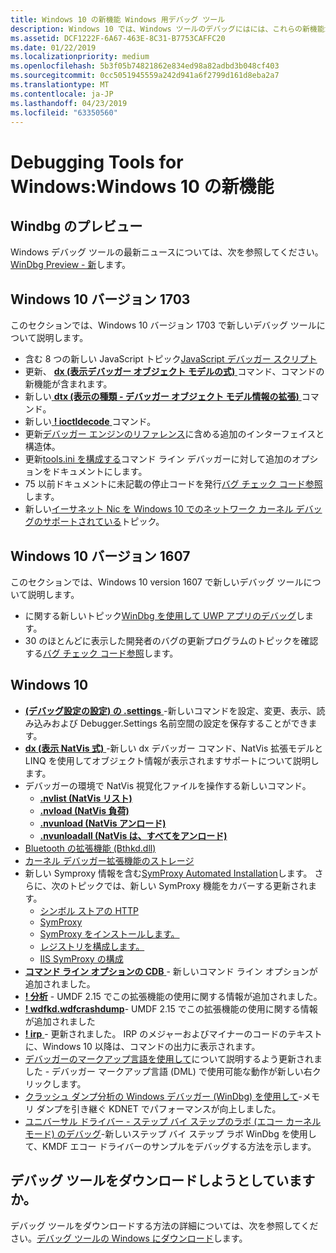 ```yaml
---
title: Windows 10 の新機能 Windows 用デバッグ ツール
description: Windows 10 では、Windows ツールのデバッグにはには、これらの新機能が含まれています。
ms.assetid: DCF1222F-6A67-463E-8C31-B7753CAFFC20
ms.date: 01/22/2019
ms.localizationpriority: medium
ms.openlocfilehash: 5b3f05b74821862e834ed98a82adbd3b048cf403
ms.sourcegitcommit: 0cc5051945559a242d941a6f2799d161d8eba2a7
ms.translationtype: MT
ms.contentlocale: ja-JP
ms.lasthandoff: 04/23/2019
ms.locfileid: "63350560"
---
```

# <a name="debugging-tools-for-windows-new-for-windows-10"></a>Debugging Tools for Windows:Windows 10 の新機能

## <a name="span-idwindbgpreviewspanspan-idwindbgpreviewspanspan-idwindbgpreviewspanwindbg-preview"></a><span id="Windbg_Preview"></span><span id="windbg_preview"></span><span id="WINDBG_PREVIEW"></span>Windbg のプレビュー

Windows デバッグ ツールの最新ニュースについては、次を参照してください。 [WinDbg Preview - 新](windbg-what-is-new-preview.md)します。


## <a name="span-idwindows10version1703spanspan-idwindows10version1703spanspan-idwindows10version1703spanwindows10-version-1703"></a><span id="Windows_10__version_1703"></span><span id="windows_10__version_1703"></span><span id="WINDOWS_10__VERSION_1703"></span>Windows 10 バージョン 1703

このセクションでは、Windows 10 バージョン 1703 で新しいデバッグ ツールについて説明します。

-   含む 8 つの新しい JavaScript トピック[JavaScript デバッガー スクリプト](javascript-debugger-scripting.md)
-   更新、 [ **dx (表示デバッガー オブジェクト モデルの式)** ](dx--display-visualizer-variables-.md)コマンド、コマンドの新機能が含まれます。
-   新しい[ **dtx (表示の種類 - デバッガー オブジェクト モデル情報の拡張)** ](dtx--display-type---extended-debugger-object-model-information-.md)コマンド。
-   新しい[ **! ioctldecode** ](-ioctldecode.md)コマンド。
-   更新[デバッガー エンジンのリファレンス](https://msdn.microsoft.com/library/windows/hardware/ff540540)に含める追加のインターフェイスと構造体。
-   更新[tools.ini を構成する](configuring-tools-ini.md)コマンド ライン デバッガーに対して追加のオプションをドキュメントにします。
-   75 以前ドキュメントに未記載の停止コードを発行[バグ チェック コード参照](bug-check-code-reference2.md)します。
-   新しい[イーサネット Nic を Windows 10 でのネットワーク カーネル デバッグのサポートされている](supported-ethernet-nics-for-network-kernel-debugging-in-windows-10.md)トピック。

## <a name="span-idwindows10version1607spanspan-idwindows10version1607spanspan-idwindows10version1607spanwindows10-version-1607"></a><span id="Windows_10__version_1607"></span><span id="windows_10__version_1607"></span><span id="WINDOWS_10__VERSION_1607"></span>Windows 10 バージョン 1607


このセクションでは、Windows 10 version 1607 で新しいデバッグ ツールについて説明します。

-   に関する新しいトピック[WinDbg を使用して UWP アプリのデバッグ](debugging-a-uwp-app-using-windbg.md)します。
-   30 のほとんどに表示した開発者のバグの更新プログラムのトピックを確認する[バグ チェック コード参照](bug-check-code-reference2.md)します。


## <a name="span-idwindows10spanspan-idwindows10spanspan-idwindows10spanwindows10"></a><span id="Windows_10"></span><span id="windows_10"></span><span id="WINDOWS_10"></span>Windows 10

-   [**(デバッグ設定の設定) の .settings** ](-settings--set-debug-settings-.md) -新しいコマンドを設定、変更、表示、読み込みおよび Debugger.Settings 名前空間の設定を保存することができます。
-   [**dx (表示 NatVis 式)** ](dx--display-visualizer-variables-.md) -新しい dx デバッガー コマンド、NatVis 拡張モデルと LINQ を使用してオブジェクト情報が表示されますサポートについて説明します。
-   デバッガーの環境で NatVis 視覚化ファイルを操作する新しいコマンド。
    -   [**.nvlist (NatVis リスト)**](-nvlist--natvis-list-.md)
    -   [**.nvload (NatVis 負荷)**](-nvload--natvis-load-.md)
    -   [**.nvunload (NatVis アンロード)**](-nvunload--natvis-unload-.md)
    -   [**.nvunloadall (NatVis は、すべてをアンロード)**](-nvunloadall--natvis-unload-all-.md)
-   [Bluetooth の拡張機能 (Bthkd.dll)](bluetooh-extensions--bthkd-dll-.md)
-   [カーネル デバッガー拡張機能のストレージ](storage-kernel-debugger-extensions.md)
-   新しい Symproxy 情報を含む[SymProxy Automated Installation](symproxy-automated-installation.md)します。 さらに、次のトピックでは、新しい SymProxy 機能をカバーする更新されます。
    -   [シンボル ストアの HTTP](http-symbol-stores.md)
    -   [SymProxy](symproxy.md)
    -   [SymProxy をインストールします。](installing-symproxy.md)
    -   [レジストリを構成します。](configuring-the-registry.md)
    -   [IIS SymProxy の構成](configuring-iis-for-symproxy.md)
-   [**コマンド ライン オプションの CDB** ](cdb-command-line-options.md) - 新しいコマンド ライン オプションが追加されました。
-   [**! 分析**](-analyze.md) - UMDF 2.15 でこの拡張機能の使用に関する情報が追加されました。
-   [**! wdfkd.wdfcrashdump**](-wdfkd-wdfcrashdump.md)- UMDF 2.15 でこの拡張機能の使用に関する情報が追加されました
-   [**! irp** ](-irp.md) - 更新されました。 IRP のメジャーおよびマイナーのコードのテキストに、Windows 10 以降は、コマンドの出力に表示されます。
-   [デバッガーのマークアップ言語を使用して](debugger-markup-language-commands.md)について説明するよう更新されました - デバッガー マークアップ言語 (DML) で使用可能な動作が新しい右クリックします。
-   [クラッシュ ダンプ分析の Windows デバッガー (WinDbg) を使用して](crash-dump-files.md)-メモリ ダンプを引き継ぐ KDNET でパフォーマンスが向上しました。
-   [ユニバーサル ドライバー - ステップ バイ ステップのラボ (エコー カーネル モード) のデバッグ](debug-universal-drivers---step-by-step-lab--echo-kernel-mode-.md)-新しいステップ バイ ステップ ラボ WinDbg を使用して、KMDF エコー ドライバーのサンプルをデバッグする方法を示します。

 
## <a name="looking-to-download-the-debugging-tools"></a>デバッグ ツールをダウンロードしようとしていますか。

デバッグ ツールをダウンロードする方法の詳細については、次を参照してください。[デバッグ ツールの Windows にダウンロード](debugger-download-tools.md)します。



